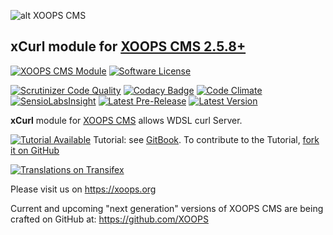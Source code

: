 ![alt XOOPS CMS](https://xoops.org/images/logoXoops4GithubRepository.png)
## xCurl module for  [XOOPS CMS 2.5.8+](https://xoops.org)
[![XOOPS CMS Module](https://img.shields.io/badge/XOOPS%20CMS-Module-blue.svg)](https://xoops.org)
[![Software License](https://img.shields.io/badge/license-GPL-brightgreen.svg?style=flat)](http://www.gnu.org/licenses/gpl-2.0.html)

[![Scrutinizer Code Quality](https://img.shields.io/scrutinizer/g/XoopsModules25x/xcurl.svg?style=flat)](https://scrutinizer-ci.com/g/XoopsModules25x/xcurl/?branch=master)
[![Codacy Badge](https://api.codacy.com/project/badge/Grade/95b12220e0ac4056b9af52af708379c9)](https://www.codacy.com/app/mambax7/xcurl_2)
[![Code Climate](https://img.shields.io/codeclimate/github/XoopsModules25x/xcurl.svg?style=flat)](https://codeclimate.com/github/XoopsModules25x/xcurl)
[![SensioLabsInsight](https://insight.sensiolabs.com/projects/68207475-07ff-4567-a282-6e2f119077d2/mini.png)](https://insight.sensiolabs.com/projects/68207475-07ff-4567-a282-6e2f119077d2)
[![Latest Pre-Release](https://img.shields.io/github/tag/XoopsModules25x/xcurl.svg?style=flat)](https://github.com/XoopsModules25x/xcurl/tags/)
[![Latest Version](https://img.shields.io/github/release/XoopsModules25x/xcurl.svg?style=flat)](https://github.com/XoopsModules25x/xcurl/releases/)

**xCurl** module for [XOOPS CMS](https://xoops.org) allows WDSL curl Server.

[![Tutorial Available](https://xoops.org/images/tutorial-available-blue.svg)](https://www.gitbook.com/book/xoops/xcurl-tutorial/) Tutorial: see [GitBook](https://www.gitbook.com/book/xoops/xcurl-tutorial/).
To contribute to the Tutorial, [fork it on GitHub](https://github.com/XoopsDocs/xcurl-tutorial)

[![Translations on Transifex](https://xoops.org/images/translations-transifex-blue.svg)](https://www.transifex.com/xoops)

Please visit us on https://xoops.org

Current and upcoming "next generation" versions of XOOPS CMS are being crafted on GitHub at: https://github.com/XOOPS
